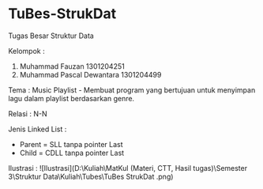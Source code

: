 # TuBes-StrukDat
Tugas Besar Struktur Data

Kelompok :
1. Muhammad Fauzan 1301204251
2. Muhammad Pascal Dewantara 1301204499

Tema :
Music Playlist - Membuat program yang bertujuan untuk menyimpan lagu dalam playlist berdasarkan genre.

Relasi : N-N

Jenis Linked List :
- Parent = SLL tanpa pointer Last
- Child = CDLL tanpa pointer Last

Ilustrasi :
![Ilustrasi](D:\Kuliah\MatKul (Materi, CTT, Hasil tugas)\Semester 3\Struktur Data\Kuliah\Tubes\TuBes StrukDat .png)
